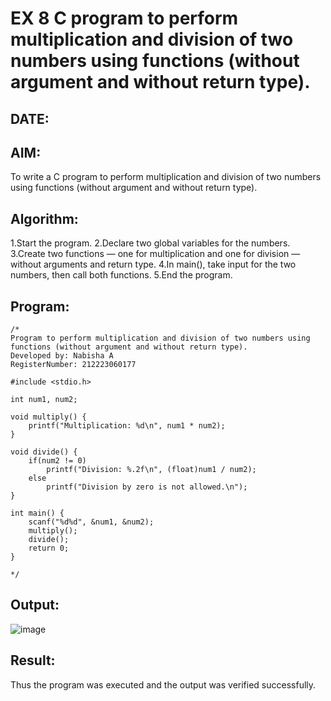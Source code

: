 # EX 8 C program to perform multiplication and division of two numbers using functions (without argument and without return type).
## DATE:
## AIM:
To write a C program to perform multiplication and division of two numbers using functions (without argument and without return type).

## Algorithm:
1.Start the program.
2.Declare two global variables for the numbers.
3.Create two functions — one for multiplication and one for division — without arguments and return type.
4.In main(), take input for the two numbers, then call both functions.
5.End the program.

## Program:
```
/*
Program to perform multiplication and division of two numbers using functions (without argument and without return type).
Developed by: Nabisha A
RegisterNumber: 212223060177

#include <stdio.h>

int num1, num2;

void multiply() {
    printf("Multiplication: %d\n", num1 * num2);
}

void divide() {
    if(num2 != 0)
        printf("Division: %.2f\n", (float)num1 / num2);
    else
        printf("Division by zero is not allowed.\n");
}

int main() {
    scanf("%d%d", &num1, &num2);
    multiply();
    divide();
    return 0;
}

*/
```

## Output:

![image](https://github.com/user-attachments/assets/dc44d0d6-2a3a-4120-9e2e-246052db2ea6)

## Result:
Thus the program was executed and the output was verified successfully.
